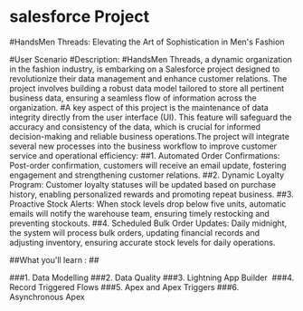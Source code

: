 # salesforce Project
#HandsMen Threads: Elevating the Art of Sophistication in Men's Fashion

#User Scenario
#Description:
#HandsMen Threads, a dynamic organization in the fashion industry, is embarking on a Salesforce project designed to revolutionize their data management and enhance customer relations. The project involves building a robust data model tailored to store all pertinent business data, ensuring a seamless flow of information across the organization.
#A key aspect of this project is the maintenance of data integrity directly from the user interface (UI). This feature will safeguard the accuracy and consistency of the data, which is crucial for informed decision-making and reliable business operations.The project will integrate several new processes into the business workflow to improve customer service and operational efficiency:
##1.  Automated Order Confirmations: Post-order confirmation, customers will receive an email update, fostering engagement and strengthening customer relations.
##2.  Dynamic Loyalty Program: Customer loyalty statuses will be updated based on purchase history, enabling personalized rewards and promoting repeat business.
##3.  Proactive Stock Alerts: When stock levels drop below five units, automatic emails will notify the warehouse team, ensuring timely restocking and preventing stockouts.
##4.  Scheduled Bulk Order Updates: Daily midnight, the system will process bulk orders, updating financial records and adjusting inventory, ensuring accurate stock levels for daily operations.

##What you'll learn : ##

###1.  Data Modelling
###2.  Data Quality
###3.  Lightning App Builder 
###4.  Record Triggered Flows
###5.  Apex and Apex Triggers
###6.  Asynchronous Apex
